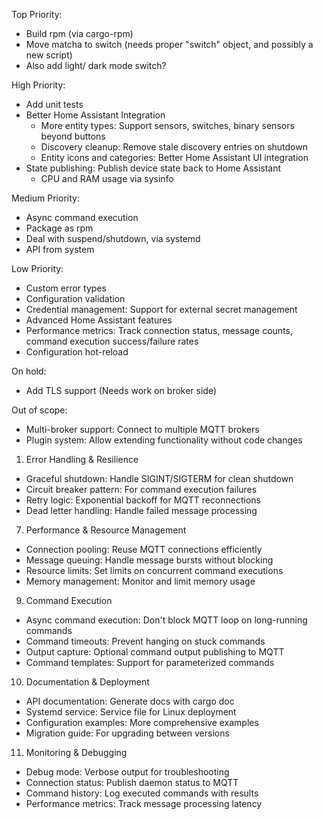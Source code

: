 Top Priority:
- Build rpm (via cargo-rpm)
- Move matcha to switch (needs proper "switch" object, and possibly a new script)
- Also add light/ dark mode switch?



High Priority:
- Add unit tests
- Better Home Assistant Integration
    - More entity types: Support sensors, switches, binary sensors beyond buttons
    - Discovery cleanup: Remove stale discovery entries on shutdown
    - Entity icons and categories: Better Home Assistant UI integration
- State publishing: Publish device state back to Home Assistant
    - CPU and RAM usage via sysinfo

Medium Priority:
- Async command execution
- Package as rpm
- Deal with suspend/shutdown, via systemd
- API from system


Low Priority:
- Custom error types
- Configuration validation
- Credential management: Support for external secret management
- Advanced Home Assistant features
- Performance metrics: Track connection status, message counts, command execution success/failure rates
- Configuration hot-reload

On hold:
- Add TLS support (Needs work on broker side)

Out of scope:
- Multi-broker support: Connect to multiple MQTT brokers
- Plugin system: Allow extending functionality without code changes


1. Error Handling & Resilience
- Graceful shutdown: Handle SIGINT/SIGTERM for clean shutdown
- Circuit breaker pattern: For command execution failures
- Retry logic: Exponential backoff for MQTT reconnections
- Dead letter handling: Handle failed message processing

7. Performance & Resource Management
- Connection pooling: Reuse MQTT connections efficiently
- Message queuing: Handle message bursts without blocking
- Resource limits: Set limits on concurrent command executions
- Memory management: Monitor and limit memory usage

9. Command Execution
- Async command execution: Don't block MQTT loop on long-running commands
- Command timeouts: Prevent hanging on stuck commands
- Output capture: Optional command output publishing to MQTT
- Command templates: Support for parameterized commands
10. Documentation & Deployment
- API documentation: Generate docs with cargo doc
- Systemd service: Service file for Linux deployment
- Configuration examples: More comprehensive examples
- Migration guide: For upgrading between versions
11. Monitoring & Debugging
- Debug mode: Verbose output for troubleshooting
- Connection status: Publish daemon status to MQTT
- Command history: Log executed commands with results
- Performance metrics: Track message processing latency

